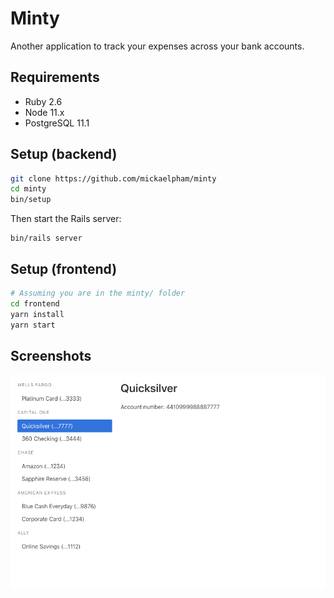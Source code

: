 # Minty

Another application to track your expenses across your bank accounts.

## Requirements

- Ruby 2.6
- Node 11.x
- PostgreSQL 11.1

## Setup (backend)

```sh
git clone https://github.com/mickaelpham/minty
cd minty
bin/setup
```

Then start the Rails server:

    bin/rails server

## Setup (frontend)

```sh
# Assuming you are in the minty/ folder
cd frontend
yarn install
yarn start
```

## Screenshots

![User Interface](./screenshot.png)

